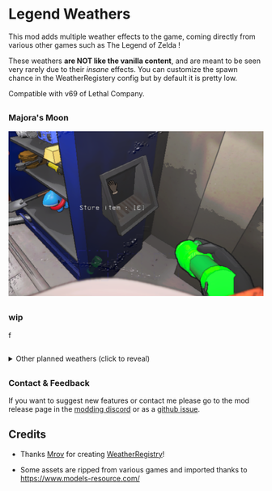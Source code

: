 # Legend Weathers

This mod adds multiple weather effects to the game, coming directly from various other games such as The Legend of Zelda !

These weathers **are NOT like the vanilla content**, and are meant to be seen very rarely due to their *insane* effects. You can customize the spawn chance in the WeatherRegistery config but by default it is pretty low.

Compatible with v69 of Lethal Company.

##

### Majora's Moon


![Preview](https://raw.githubusercontent.com/ZigzagAwaka/SelfSortingStorage/main/Images/SSS_Preview2.PNG)

##

### wip
 f

##

<details><summary>Other planned weathers (click to reveal)</summary>

#### Twilight Realm

#### Blood Moon

#### Still World

#### Dark Aether (from Metroid Prime 2)

</details>

##

### Contact & Feedback
If you want to suggest new features or contact me please go to the mod release page in the [modding discord](https://discord.gg/XeyYqRdRGC) or as a [github issue](https://github.com/ZigzagAwaka/LegendWeathers).

###

##

## Credits

- Thanks [Mrov](https://thunderstore.io/c/lethal-company/p/mrov/) for creating [WeatherRegistry](https://thunderstore.io/c/lethal-company/p/mrov/WeatherRegistry/)!

- Some assets are ripped from various games and imported thanks to https://www.models-resource.com/